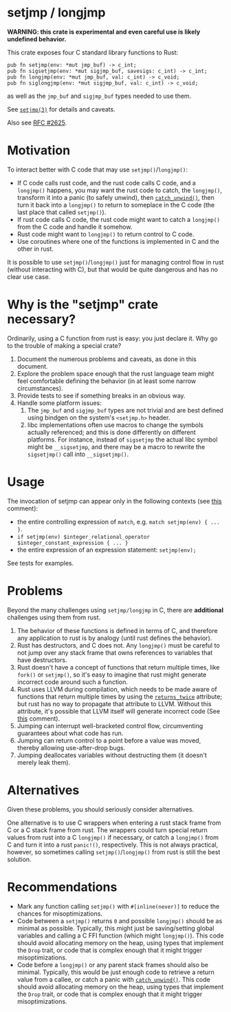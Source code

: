 # setjmp / longjmp

**WARNING: this crate is experimental and even careful use is likely
undefined behavior.**

This crate exposes four C standard library functions to Rust:

```
pub fn setjmp(env: *mut jmp_buf) -> c_int;
pub fn sigsetjmp(env: *mut sigjmp_buf, savesigs: c_int) -> c_int;
pub fn longjmp(env: *mut jmp_buf, val: c_int) -> c_void;
pub fn siglongjmp(env: *mut sigjmp_buf, val: c_int) -> c_void;
```
as well as the ``jmp_buf`` and ``sigjmp_buf`` types needed to use them.

See
[``setjmp(3)``](https://manpages.debian.org/unstable/manpages-dev/setjmp.3.en.html)
for details and caveats.

Also see [RFC #2625](https://github.com/rust-lang/rfcs/issues/2625).

# Motivation

To interact better with C code that may use
``setjmp()``/``longjmp()``:

* If C code calls rust code, and the rust code calls C code, and a
  ``longjmp()`` happens, you may want the rust code to catch, the
  ``longjmp()``, transform it into a panic (to safely unwind), then
  [``catch_unwind()``](https://doc.rust-lang.org/std/panic/fn.catch_unwind.html),
  then turn it back into a ``longjmp()`` to return to someplace in the
  C code (the last place that called ``setjmp()``).
* If rust code calls C code, the rust code might want to catch a
  ``longjmp()`` from the C code and handle it somehow.
* Rust code might want to ``longjmp()`` to return control to C code.
* Use coroutines where one of the functions is implemented in C and
  the other in rust.

It is possible to use ``setjmp()``/``longjmp()`` just for managing
control flow in rust (without interacting with C), but that would be
quite dangerous and has no clear use case.

# Why is the "setjmp" crate necessary?

Ordinarily, using a C function from rust is easy: you just declare
it. Why go to the trouble of making a special crate?

1. Document the numerous problems and caveats, as done in this
   document.
1. Explore the problem space enough that the rust language team might
   feel comfortable defining the behavior (in at least some narrow
   circumstances).
1. Provide tests to see if something breaks in an obvious way.
1. Handle some platform issues:
   1. The ``jmp_buf`` and ``sigjmp_buf`` types are not trivial and are
      best defined using bindgen on the system's ``<setjmp.h>``
      header.
   1. libc implementations often use macros to change the symbols
      actually referenced; and this is done differently on different
      platforms. For instance, instead of ``sigsetjmp`` the actual
      libc symbol might be ``__sigsetjmp``, and there may be a macro
      to rewrite the ``sigsetjmp()`` call into ``__sigsetjmp()``.

# Usage

The invocation of setjmp can appear only in the following contexts
(see
[this](https://github.com/rust-lang/rfcs/issues/2625#issuecomment-455896576)
comment):

* the entire controlling expression of ``match``, e.g. ``match setjmp(env) { ... }``.
* ``if setjmp(env) $integer_relational_operator $integer_constant_expression { ... }``
* the entire expression of an expression statement: ``setjmp(env);``

See tests for examples.

# Problems

Beyond the many challenges using ``setjmp/longjmp`` in C, there are
**additional** challenges using them from rust.

1. The behavior of these functions is defined in terms of C, and
   therefore any application to rust is by analogy (until rust defines
   the behavior).
1. Rust has destructors, and C does not. Any ``longjmp()`` must be
   careful to not jump over any stack frame that owns references to
   variables that have destructors.
1. Rust doesn't have a concept of functions that return multiple
   times, like ``fork()`` or ``setjmp()``, so it's easy to imagine
   that rust might generate incorrect code around such a function.
1. Rust uses LLVM during compilation, which needs to be made aware of
   functions that return multiple times by using the
   [``returns_twice``](https://llvm.org/docs/LangRef.html#function-attributes)
   attribute; but rust has no way to propagate that attribute to
   LLVM. Without this attribute, it's possible that LLVM itself will
   generate incorrect code (See
   [this](https://github.com/rust-lang/rfcs/issues/2625#issuecomment-460849462)
   comment).
1. Jumping can interrupt well-bracketed control flow, circumventing
   guarantees about what code has run.
1. Jumping can return control to a point before a value was moved,
   thereby allowing use-after-drop bugs.
1. Jumping deallocates variables without destructing them (it doesn't
   merely leak them).

# Alternatives

Given these problems, you should seriously consider alternatives.

One alternative is to use C wrappers when entering a rust stack frame
from C or a C stack frame from rust. The wrappers could turn special
return values from rust into a C ``longjmp()`` if necessary, or catch
a ``longjmp()`` from C and turn it into a rust ``panic!()``,
respectively. This is not always practical, however, so sometimes
calling ``setjmp()``/``longjmp()`` from rust is still the best
solution.

# Recommendations

* Mark any function calling ``setjmp()`` with ``#[inline(never)]`` to
  reduce the chances for misoptimizations.
* Code between a ``setjmp()`` returns ``0`` and possible ``longjmp()``
  should be as minimal as possible. Typically, this might just be
  saving/setting global variables and calling a C FFI function (which
  might ``longjmp()``). This code should avoid allocating memory on
  the heap, using types that implement the ``Drop`` trait, or code
  that is complex enough that it might trigger misoptimizations.
* Code before a ``longjmp()`` or any parent stack frames should also
  be minimal. Typically, this would be just enough code to retrieve a
  return value from a callee, or catch a panic with
  [``catch_unwind()``](https://doc.rust-lang.org/std/panic/fn.catch_unwind.html).
  This code should avoid allocating memory on the heap, using types
  that implement the ``Drop`` trait, or code that is complex enough
  that it might trigger misoptimizations.
